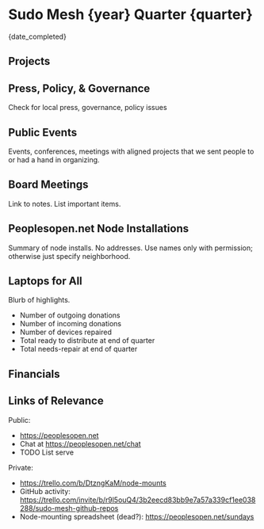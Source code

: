 # Sudo Mesh {year} Quarter {quarter}
{date_completed}

## Projects

## Press, Policy, & Governance
Check for local press, governance, policy issues

## Public Events
Events, conferences, meetings with aligned projects
that we sent people to or had a hand in organizing.

## Board Meetings
Link to notes. List important items.

## Peoplesopen.net Node Installations
Summary of node installs.
No addresses.
Use names only with permission; otherwise just specify neighborhood.

## Laptops for All
Blurb of highlights.

- Number of outgoing donations
- Number of incoming donations
- Number of devices repaired
- Total ready to distribute at end of quarter
- Total needs-repair at end of quarter

## Financials

## Links of Relevance
Public:
* https://peoplesopen.net
* Chat at https://peoplesopen.net/chat
* TODO List serve

Private:
* https://trello.com/b/DtzngKaM/node-mounts
* GitHub activity: https://trello.com/invite/b/r9l5ouQ4/3b2eecd83bb9e7a57a339cf1ee038288/sudo-mesh-github-repos
* Node-mounting spreadsheet (dead?): https://peoplesopen.net/sundays

